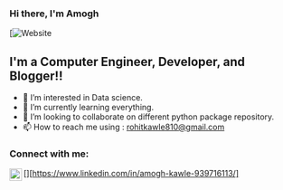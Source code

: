### Hi there, I'm Amogh 

[![Website](https://geekboydoor.blogspot.com/)

## I'm a Computer Engineer, Developer, and Blogger!!

- 👀 I’m interested in Data science.
- 🌱 I’m currently learning everything.
- 💞️ I’m looking to collaborate on different python package repository.
- 📫 How to reach me using : rohitkawle810@gmail.com

### Connect with me:

[<img align="left" alt="Amogh Kawle | LinkedIn" width="22px" src="https://cdn.jsdelivr.net/npm/simple-icons@v3/icons/linkedin.svg" />][https://www.linkedin.com/in/amogh-kawle-939716113/]

<br />

<!---
amogh9594/amogh9594 is a ✨ special ✨ repository because its `README.md` (this file) appears on your GitHub profile.
You can click the Preview link to take a look at your changes.
--->
